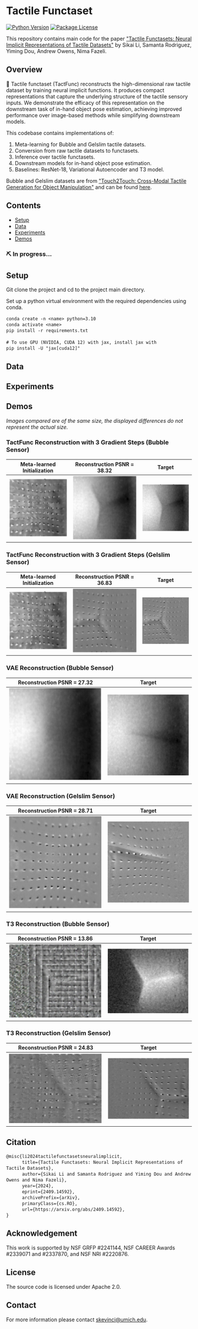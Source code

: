 # Tactile Functaset

[![Python Version][python-image]][python-url]
[![Package License][package-license-image]][package-license-url]

This repository contains main code for the paper ["Tactile Functasets: Neural Implicit Representations of Tactile Datasets"](https://arxiv.org/abs/2409.14592) by Sikai Li, Samanta Rodriguez, Yiming Dou, Andrew Owens, Nima Fazeli.

## Overview
🦾 Tactile functaset (TactFunc) reconstructs the high-dimensional raw tactile dataset by training neural implicit functions. It produces compact representations that capture the underlying structure of the tactile sensory inputs. We demonstrate the efficacy of this representation on the downstream task of in-hand object pose estimation, achieving improved performance over image-based methods while simplifying downstream models.

This codebase contains implementations of:

1. Meta-learning for Bubble and Gelslim tactile datasets.
2. Conversion from raw tactile datasets to functasets.
3. Inference over tactile functasets.
4. Downstream models for in-hand object pose estimation.
5. Baselines: ResNet-18, Variational Autoencoder and T3 model.

Bubble and Gelslim datasets are from ["Touch2Touch: Cross-Modal Tactile Generation for Object Manipulation"](https://www.arxiv.org/abs/2409.08269) and can be found [here](https://drive.google.com/drive/folders/15vWo5AWw9xVKE1wHbLhzm40ClPyRBYk5?usp=sharing ).

## Contents
- [Setup](#setup)
- [Data](#data)
- [Experiments](#experiments)
- [Demos](#demos)

### ⛏️ In progress...

## Setup
Git clone the project and cd to the project main directory.

Set up a python virtual environment with the required dependencies using conda.
```
conda create -n <name> python=3.10
conda activate <name>
pip install -r requirements.txt

# To use GPU (NVIDIA, CUDA 12) with jax, install jax with
pip install -U "jax[cuda12]"
```

## Data

## Experiments

## Demos
*Images compared are of the same size, the displayed differences do not represent the actual size.*
### TactFunc Reconstruction with 3 Gradient Steps (Bubble Sensor)
|  Meta-learned Initialization  |      Reconstruction PSNR = 38.32      |                 Target                 |
| :---------------------------: | :-----------------------------------: | :------------------------------------: |
| ![](./assets/functa_init.png) | ![](./assets/functa_bubble_recon.png) | ![](./assets/functa_bubble_target.png) |

### TactFunc Reconstruction with 3 Gradient Steps (Gelslim Sensor)
|  Meta-learned Initialization  |    Reconstruction PSNR = 36.83     |               Target                |
| :---------------------------: | :--------------------------------: | :---------------------------------: |
| ![](./assets/functa_init.png) | ![](./assets/functa_gel_recon.png) | ![](./assets/functa_gel_target.png) |

### VAE Reconstruction (Bubble Sensor)
|    Reconstruction PSNR = 27.32     |               Target                |
| :--------------------------------: | :---------------------------------: |
| ![](./assets/vae_bubble_recon.png) | ![](./assets/vae_bubble_target.png) |

### VAE Reconstruction (Gelslim Sensor)
|   Reconstruction PSNR = 28.71   |              Target              |
| :-----------------------------: | :------------------------------: |
| ![](./assets/vae_gel_recon.png) | ![](./assets/vae_gel_target.png) |

### T3 Reconstruction (Bubble Sensor)
|    Reconstruction PSNR = 13.86    |               Target               |
| :-------------------------------: | :--------------------------------: |
| ![](./assets/t3_bubble_recon.png) | ![](./assets/t3_bubble_target.png) |

### T3 Reconstruction (Gelslim Sensor)
|  Reconstruction PSNR = 24.83   |             Target              |
| :----------------------------: | :-----------------------------: |
| ![](./assets/t3_gel_recon.png) | ![](./assets/t3_gel_target.png) |

## Citation
```
@misc{li2024tactilefunctasetsneuralimplicit,
      title={Tactile Functasets: Neural Implicit Representations of Tactile Datasets}, 
      author={Sikai Li and Samanta Rodriguez and Yiming Dou and Andrew Owens and Nima Fazeli},
      year={2024},
      eprint={2409.14592},
      archivePrefix={arXiv},
      primaryClass={cs.RO},
      url={https://arxiv.org/abs/2409.14592}, 
}
```

## Acknowledgement
This work is supported by NSF GRFP \#2241144, NSF CAREER Awards \#2339071 and \#2337870, and NSF NRI \#2220876.

## License
The source code is licensed under Apache 2.0.

## Contact
For more information please contact skevinci@umich.edu.

[python-image]: https://img.shields.io/badge/Python-3.10%2B-brightgreen.svg
[python-url]: https://docs.python.org/3.10/
[package-license-image]: https://img.shields.io/badge/License-Apache_2.0-blue.svg
[package-license-url]: https://github.com/camel-ai/camel/blob/master/licenses/LICENSE

